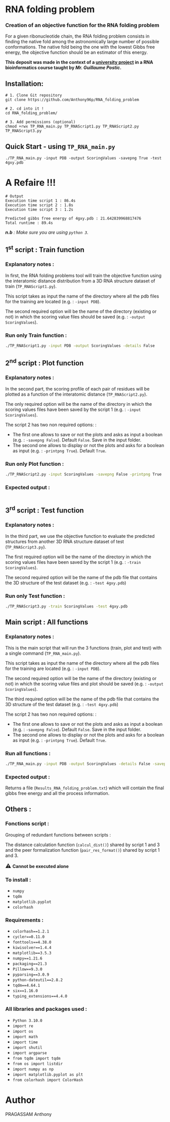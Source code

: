 # RNA folding problem
### Creation of an objective function for the RNA folding problem

For a given ribonucleotide chain, the RNA folding problem consists in finding the native fold
among the astronomically large number of possible conformations. The native fold being the
one with the lowest Gibbs free energy, the objective function should be an estimator of this
energy.

**This deposit was made in the context of a [university project](https://github.com/Anthony96p/RNA_folding_problem/blob/master/TP_RNA.pdf) in a RNA bioinformatics course 
taught by <cite>_Mr. Guillaume Postic_</cite>.**


## Installation:
````shell
# 1. Clone Git repository
git clone https://github.com/Anthony96p/RNA_folding_problem

# 2. cd into it !
cd RNA_folding_problem/

# 3. Add permissions (optional)
chmod +rwx TP_RNA_main.py TP_RNAScript1.py TP_RNAScript2.py TP_RNAScript3.py
````

## Quick Start - using `TP_RNA_main.py`
````shell
./TP_RNA_main.py -input PDB -output ScoringValues -savepng True -test 4gxy.pdb
````
# A Refaire !!!
````shell
# Output
Execution time script 1 : 86.4s
Execution time script 2 : 1.8s
Execution time script 3 : 1.2s
	
Predicted gibbs free energy of 4gxy.pdb : 21.642839968817476
Total runtime : 89.4s
````
_**n.b** : Make sure you are using ``python 3``._

## 1<sup>st</sup> script : Train function
### Explanatory notes :
In first, the RNA folding problems tool will train the objective function using the 
interatomic distance distribution from a 3D RNA structure dataset of train (`TP_RNAScript1.py`).

This script takes as input the name of the directory where all the pdb files for the training 
are located (e.g. : `-input PDB`).

The second required option will be the name of the directory (existing or not) in which 
the scoring value files should be saved (e.g. : ``-output ScoringValues``).

[//]: # (The third option is not mandatory, it allows to display the training time for each pdb file )

[//]: # (&#40;e.g. : ``-details False``&#41;. Default ``False``.)

### Run only Train function :
```bash
./TP_RNAScript1.py -input PDB -output ScoringValues -details False
```

## 2<sup>nd</sup> script : Plot function
### Explanatory notes :
In the second part, the scoring profile of each pair of residues will be plotted as a function of
the interatomic distance (`TP_RNAScript2.py`).

The only required option will be the name of the directory in which the scoring values files have 
been saved by the script 1  (e.g. : `-input ScoringValues`).

The script 2 has two non required options: :
- The first one allows to save or not the plots and asks as input a boolean (e.g. : ``-savepng False``). 
Default ``False``. Save in the input folder.
- The second one allows to display or not the plots and asks for a boolean as input (e.g. : ``-printpng True``).
Default ``True``.

### Run only Plot function :
```bash
./TP_RNAScript2.py -input ScoringValues -savepng False -printpng True
```

### Expected output :
<img src="https://github.com/Anthony96p/RNA_folding_problem/blob/master/ScoringValues/AA.png" alt=""/>

## 3<sup>rd</sup> script : Test function
### Explanatory notes :
In the third part, we use the objective function to evaluate the predicted structures from another 
3D RNA structure dataset of test (`TP_RNAScript3.py`).

The first required option will be the name of the directory in which the scoring values files have 
been saved by the script 1  (e.g. : `-train ScoringValues`).

The second required option will be the name of the pdb file that contains the 3D structure 
of the test dataset (e.g. : `-test 4gxy.pdb`)

### Run only Test function :
```bash
./TP_RNAScript3.py -train ScoringValues -test 4gxy.pdb
```

## Main script : All functions
### Explanatory notes :
This is the main script that will run the 3 functions (train, plot and test) with a 
single command (`TP_RNA_main.py`).

This script takes as input the name of the directory where all the pdb files for the training 
are located (e.g. : `-input PDB`).

The second required option will be the name of the directory (existing or not) in which 
the scoring value files and plot should be saved (e.g. : ``-output ScoringValues``).

The third required option will be the name of the pdb file that contains the 3D structure 
of the test dataset (e.g. : `-test 4gxy.pdb`)

The script 2 has two non required options: :

[//]: # (- The first option allows to display the training time for each pdb file &#40;e.g. : ``-details False``&#41;. )

[//]: # (Default ``False``.)
- The first one allows to save or not the plots and asks as input a boolean (e.g. : ``-savepng False``). 
Default ``False``. Save in the input folder.
- The second one allows to display or not the plots and asks for a boolean as input (e.g. : ``-printpng True``).
Default ``True``.

### Run all functions :
```bash
./TP_RNA_main.py -input PDB -output ScoringValues -details False -savepng False -printpng True -test 4gxy.pdb
```

### Expected output :
Returns a file (``Results_RNA_folding_problem.txt``) which will contain the final gibbs free energy and all 
the process information.

## Others :
### Fonctions script :
Grouping of redundant functions between scripts :

The distance calculation function (`calcul_dist()`) shared by script 1 and 3 and the peer formalization 
function (`pair_res_format()`) shared by script 1 and 3.

**<font size="4"> ⚠ </font> Cannot be executed alone** 

### To install :
- ``numpy``
- ``tqdm``
- ``matplotlib.pyplot``
- ``colorhash``

### Requirements :
- ``colorhash==1.2.1``
- ``cycler==0.11.0``          
- ``fonttools==4.38.0``       
- ``kiwisolver==1.4.4``       
- ``matplotlib==3.5.3``       
- ``numpy==1.21.6``           
- ``packaging==21.3``         
- ``Pillow==9.3.0``           
- ``pyparsing==3.0.9``        
- ``python-dateutil==2.8.2``
- ``tqdm==4.64.1``
- ``six==1.16.0  ``           
- ``typing_extensions==4.4.0``

### All libraries and packages used :
- ``Python 3.10.0``
- ``import re``
- ``import os``
- ``import math``
- ``import time``
- ``import shutil``
- ``import argparse``
- ``from tqdm import tqdm``
- ``from os import listdir``
- ``import numpy as np``
- ``import matplotlib.pyplot as plt``
- ``from colorhash import ColorHash``

# Author
PRAGASSAM Anthony

